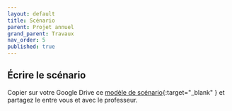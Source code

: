 ```yaml
---
layout: default
title: Scénario
parent: Projet annuel
grand_parent: Travaux
nav_order: 5
published: true
---
```

## Écrire le scénario

Copier sur votre Google Drive ce [modèle de scénario](https://docs.google.com/document/d/1_Krt7DcFM2g7Ff-XZGm-lqyxy3zHPU4E6O9jMNUfQqg/edit?usp=sharing){:target="_blank" } et partagez le entre vous et avec le professeur.
